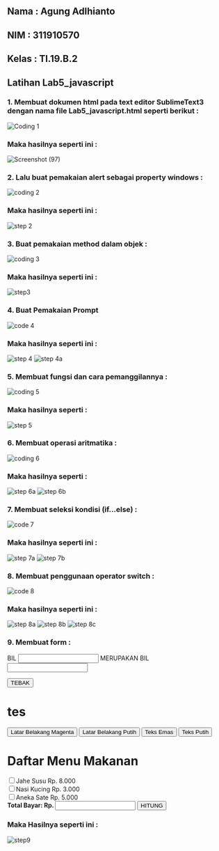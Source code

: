 ## Nama   : Agung Adlhianto
## NIM    : 311910570
## Kelas  : TI.19.B.2

## Latihan Lab5_javascript

### 1.  Membuat dokumen html pada text editor SublimeText3 dengan nama file Lab5_javascript.html seperti berikut :
![Coding 1](https://user-images.githubusercontent.com/56548203/116124888-0ec33200-a6ef-11eb-8790-92c8a2e9eb6e.PNG)
### Maka hasilnya seperti ini :
![Screenshot (97)](https://user-images.githubusercontent.com/56548203/116125050-3dd9a380-a6ef-11eb-9c99-1fc2ac1c89c1.png)

### 2. Lalu buat pemakaian alert sebagai property windows :
![coding 2](https://user-images.githubusercontent.com/56548203/116125697-03bcd180-a6f0-11eb-871c-8edf2bd73b79.PNG)
### Maka hasilnya seperti ini :
![step 2](https://user-images.githubusercontent.com/56548203/116125723-0d463980-a6f0-11eb-9842-9f84473b63e5.PNG)

### 3. Buat pemakaian method dalam objek :
![coding 3](https://user-images.githubusercontent.com/56548203/116127229-c9ecca80-a6f1-11eb-8977-d15163cbd1bf.PNG)
### Maka hasilnya seperti ini :
![step3](https://user-images.githubusercontent.com/56548203/116127289-db35d700-a6f1-11eb-9653-e6aa822ace6d.PNG)

### 4. Buat Pemakaian Prompt
![code 4](https://user-images.githubusercontent.com/56548203/116127640-47b0d600-a6f2-11eb-8c09-4ae7e2543cc7.PNG)
### Maka hasilnya seperti ini :
![step 4](https://user-images.githubusercontent.com/56548203/116127765-67e09500-a6f2-11eb-9f4f-e072d5f6c041.PNG)
![step 4a](https://user-images.githubusercontent.com/56548203/116127952-98c0ca00-a6f2-11eb-8ace-a8a0b0382fbc.PNG)

### 5. Membuat fungsi dan cara pemanggilannya :
![coding 5](https://user-images.githubusercontent.com/56548203/116130968-03273980-a6f6-11eb-81ae-cdc0b376fe0b.PNG)
### Maka hasilnya seperti :
![step 5](https://user-images.githubusercontent.com/56548203/116131039-176b3680-a6f6-11eb-9c06-0d1624cff5f8.PNG)

### 6. Membuat operasi aritmatika :
![coding 6](https://user-images.githubusercontent.com/56548203/116149908-e8ac8a80-a70c-11eb-9323-19ba0aea8c1b.PNG)
### Maka hasilnya seperti :
![step 6a](https://user-images.githubusercontent.com/56548203/116149961-f7933d00-a70c-11eb-96d7-24a5f0d1e95f.PNG)
![step 6b](https://user-images.githubusercontent.com/56548203/116149966-f95d0080-a70c-11eb-99f7-13ceb20fd6ff.PNG)

### 7. Membuat seleksi kondisi (if...else) :
![code 7](https://user-images.githubusercontent.com/56548203/116185441-d271ef00-a74b-11eb-93bc-3117af7dab50.PNG)
### Maka hasilnya seperti ini :
![step 7a](https://user-images.githubusercontent.com/56548203/116185526-faf9e900-a74b-11eb-81cb-65bfbf937630.PNG)
![step 7b](https://user-images.githubusercontent.com/56548203/116185556-09480500-a74c-11eb-9fb4-a83be56491e5.PNG)

### 8. Membuat penggunaan operator switch :
![code 8](https://user-images.githubusercontent.com/56548203/116185647-3694b300-a74c-11eb-8d2d-9a98829bbb63.PNG)
### Maka hasilnya seperti ini :
![step 8a](https://user-images.githubusercontent.com/56548203/116185699-52985480-a74c-11eb-9660-9fec1dc15670.PNG)
![step 8b](https://user-images.githubusercontent.com/56548203/116185703-575d0880-a74c-11eb-8739-24d5a7be49f2.PNG)
![step 8c](https://user-images.githubusercontent.com/56548203/116185768-7491d700-a74c-11eb-835f-12e888e16b19.PNG)

### 9. Membuat form :
<!DOCTYPE html>
<html lang="en">
<head>
	<title>Daftar Menu</title>
<script language="JavaScript">
 	function test () {
 		var val1=document.kirim.T1.value
 		if (val1%2==0)
 			document.kirim.T2.value="bilangan genap"
 		else
 			document.kirim.T2.value="bilangan ganjil"
 	}
 </script>

  <script>
 	function hitung(ele) {
 		var total = document.getElementById('total').value;
 			total = (total ? parseInt(total) : 0);
 		var harga = 0;

 		if (ele.checked) {
 			harga = ele.value;
 			if (total > 0)
 				total -= parseInt(harga);
 		}
 		document.getElementById('total').value = total;
 	}
 </script>
</head>
<body>
<form method="POST" name="kirim">
		<p>BIL <input type="text" name="T1" size="20"> MERUPAKAN BIL <input type="text" name="T2" size="20"required minlength="Mohon Isi"></p>
		<p><input type="button" value="TEBAK" name="B1" onclick=test()></p>	
</form>
<script language="JavaScript">
 	<!--
 		function ubahWarnaLB(warna) {
 			document.bgColor = warna;
 		}
 		function ubahWarnaLD(warna) {
 			document.fgColor = warna;
 		}
 	//-->
 </script>

 <h1>tes</h1>
<form>
	<input type="button" value="Latar Belakang Magenta" onclick="ubahWarnaLB('MAGENTA')">
	<input type="button" value="Latar Belakang Putih" onclick="ubahWarnaLB('WHITE')">
	<input type="button" value="Teks Emas" onclick="ubahWarnaLD('GOLD')">
	<input type="button" value="Teks Putih" onclick="ubahWarnaLD('WHITE')">
</form>
<script language="JavaScript">
	<!--
		document.write("Dimodifikasi terakhir pada " + document.lastModified);
		//-->
</script>

<h1>Daftar Menu Makanan</h1>
 <label><input type="checkbox" value="8000" id="menu1" onclick="hitung(this) ;" />Jahe Susu Rp. 8.000</label><br />
 <label><input type="checkbox" value="3000" id="menu2" onclick="hitung(this) ;" />Nasi Kucing Rp. 3.000</label><br />
 <label><input type="checkbox" value="5000" id="menu3" onclick="hitung(this) ;" />Aneka Sate Rp. 5.000</label><br />
 <strong>Total Bayar: Rp. <input id="Total" type="Text"></strong>
 <input type="button" value="HITUNG" name="B1" onclick=hitung()>
</body>
</html> 

### Maka Hasilnya seperti ini :
![step9](https://user-images.githubusercontent.com/56548203/116185822-93906900-a74c-11eb-8859-42407d018e06.PNG)



